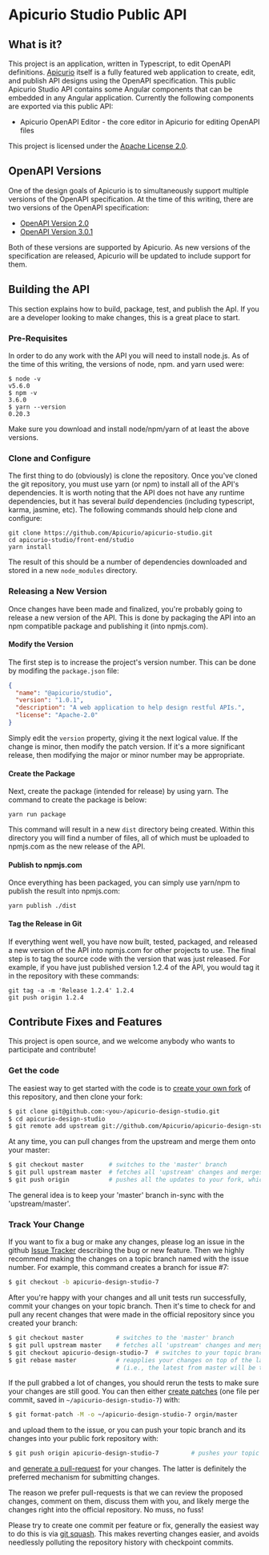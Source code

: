 # Apicurio Studio Public API

## What is it?
This project is an application, written in Typescript, to edit OpenAPI definitions.
[Apicurio](https://www.apicur.io/) itself is a fully featured web application to create,
edit, and publish API designs using the OpenAPI specification.  This public Apicurio
Studio API contains some Angular components that can be embedded in any Angular
application.  Currently the following components are exported via this public API:

* Apicurio OpenAPI Editor - the core editor in Apicurio for editing OpenAPI files

This project is licensed under the [Apache License 2.0](LICENSE).

## OpenAPI Versions
One of the design goals of Apicurio is to simultaneously support multiple versions of the OpenAPI
specification.  At the time of this writing, there are two versions of the OpenAPI specification:

* [OpenAPI Version 2.0](https://github.com/OAI/OpenAPI-Specification/blob/master/versions/2.0.md)
* [OpenAPI Version 3.0.1](https://github.com/OAI/OpenAPI-Specification/blob/master/versions/3.0.1.md)

Both of these versions are supported by Apicurio.  As new versions of the specification are
released, Apicurio will be updated to include support for them.

## Building the API
This section explains how to build, package, test, and publish the ApI.  If you are a developer
looking to make changes, this is a great place to start.

### Pre-Requisites
In order to do any work with the API you will need to install node.js.  As of the time of this
writing, the versions of node, npm. and yarn used were:

```
$ node -v
v5.6.0
$ npm -v
3.6.0
$ yarn --version
0.20.3
```

Make sure you download and install node/npm/yarn of at least the above versions.

### Clone and Configure
The first thing to do (obviously) is clone the repository.  Once you've cloned the git repository,
you must use yarn (or npm) to install all of the API's dependencies.  It is worth noting that the API
does not have any runtime dependencies, but it has several *build* dependencies (including typescript,
karma, jasmine, etc).  The following commands should help clone and configure:

```
git clone https://github.com/Apicurio/apicurio-studio.git
cd apicurio-studio/front-end/studio
yarn install
```

The result of this should be a number of dependencies downloaded and stored in a new `node_modules`
directory.


### Releasing a New Version
Once changes have been made and finalized, you're probably going to release a new version
of the API.  This is done by packaging the API into an npm compatible package and
publishing it (into npmjs.com).

#### Modify the Version
The first step is to increase the project's version number.  This can be done by modifing
the `package.json` file:

```json
{
  "name": "@apicurio/studio",
  "version": "1.0.1",
  "description": "A web application to help design restful APIs.",
  "license": "Apache-2.0"
}
```

Simply edit the `version` property, giving it the next logical value.  If the change is minor,
then modify the patch version.  If it's a more significant release, then modifying the major
or minor number may be appropriate.

#### Create the Package
Next, create the package (intended for release) by using yarn.  The command to create the
package is below:

```
yarn run package
```

This command will result in a new `dist` directory being created.  Within this directory
you will find a number of files, all of which must be uploaded to npmjs.com as the new
release of the API.

#### Publish to npmjs.com
Once everything has been packaged, you can simply use yarn/npm to publish the result into
npmjs.com:

```
yarn publish ./dist
```

#### Tag the Release in Git
If everything went well, you have now built, tested, packaged, and released a new version of
the API into npmjs.com for other projects to use.  The final step is to tag the source
code with the version that was just released.  For example, if you have just published version
1.2.4 of the API, you would tag it in the repository with these commands:

```
git tag -a -m 'Release 1.2.4' 1.2.4
git push origin 1.2.4
```

## Contribute Fixes and Features
This project is open source, and we welcome anybody who wants to participate and contribute!

### Get the code
The easiest way to get started with the code is to [create your own fork](http://help.github.com/forking/)
of this repository, and then clone your fork:

```bash
$ git clone git@github.com:<you>/apicurio-design-studio.git
$ cd apicurio-design-studio
$ git remote add upstream git://github.com/Apicurio/apicurio-design-studio.git
```

At any time, you can pull changes from the upstream and merge them onto your master:

```bash
$ git checkout master       # switches to the 'master' branch
$ git pull upstream master  # fetches all 'upstream' changes and merges 'upstream/master' onto your 'master' branch
$ git push origin           # pushes all the updates to your fork, which should be in-sync with 'upstream'
```

The general idea is to keep your 'master' branch in-sync with the 'upstream/master'.

### Track Your Change
If you want to fix a bug or make any changes, please log an issue in the github
[Issue Tracker](https://github.com/Apicurio/apicurio-design-studio/issues) describing the bug or new
feature. Then we highly recommend making the changes on a topic branch named with the issue
number. For example, this command creates a branch for issue #7:

```bash
$ git checkout -b apicurio-design-studio-7
```

After you're happy with your changes and all unit tests run successfully, commit your changes
on your topic branch. Then it's time to check for and pull any recent changes that were made in
the official repository since you created your branch:

```bash
$ git checkout master         # switches to the 'master' branch
$ git pull upstream master    # fetches all 'upstream' changes and merges 'upstream/master' onto your 'master' branch
$ git checkout apicurio-design-studio-7  # switches to your topic branch
$ git rebase master           # reapplies your changes on top of the latest in master
                              # (i.e., the latest from master will be the new base for your changes)
```

If the pull grabbed a lot of changes, you should rerun the tests to make sure your changes are
still good.  You can then either [create patches](http://progit.org/book/ch5-2.html) (one file
per commit, saved in `~/apicurio-design-studio-7`) with:

```bash
$ git format-patch -M -o ~/apicurio-design-studio-7 orgin/master
```

and upload them to the issue, or you can push your topic branch and its changes into your public
fork repository with:

```bash
$ git push origin apicurio-design-studio-7         # pushes your topic branch into your public fork
```

and [generate a pull-request](http://help.github.com/pull-requests/) for your changes.  The latter
is definitely the preferred mechanism for submitting changes.

The reason we prefer pull-requests is that we can review the proposed changes, comment on them,
discuss them with you, and likely merge the changes right into the official repository.  No muss,
no fuss!

Please try to create one commit per feature or fix, generally the easiest way to do this is
via [git squash](https://git-scm.com/book/en/v2/Git-Tools-Rewriting-History#Squashing-Commits).
This makes reverting changes easier, and avoids needlessly polluting the repository history with
checkpoint commits.
